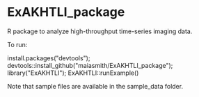 # ExAKHTLI_package
R package to analyze high-throughput time-series imaging data.

To run:

install.packages("devtools");
devtools::install_github("maiasmith/ExAKHTLI_package");
library("ExAKHTLI");
ExAKHTLI::runExample()

Note that sample files are available in the sample_data folder.